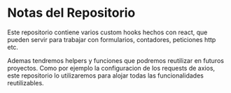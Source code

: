 # Notas del Repositorio

Este repositorio contiene varios custom hooks hechos con react, que pueden servir para trabajar 
con formularios, contadores, peticiones http etc.

Ademas tendremos helpers y funciones que podremos reutilizar en futuros proyectos.
Como por ejemplo la configuracion de los requests de axios, este repositorio lo utilizaremos 
para alojar todas las funcionalidades reutilizables.